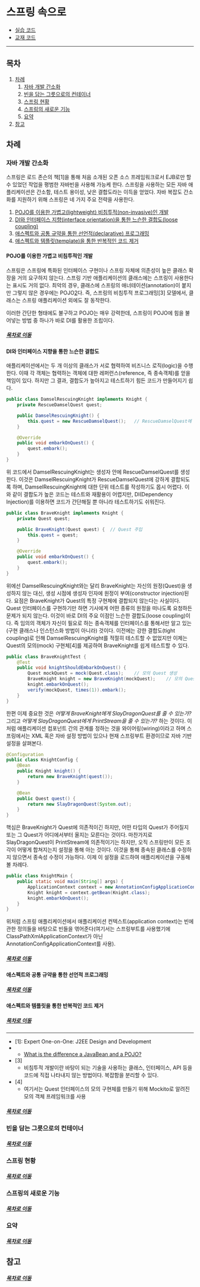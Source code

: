 스프링 속으로
=====
* [실습 코드](https://github.com/nara1030/study_spring-in-action/tree/master/src/my/spring_in_action)
* [교재 코드](https://github.com/nara1030/study_spring-in-action/tree/master/src/sol/SpringiA4_SourceCode)
- - -
## 목차
1. [차례](#차례)
	1. [자바 개발 간소화](#자바-개발-간소화)
	2. [빈을 담는 그릇으로의 컨테이너](#빈을-담는-그릇으로의-컨테이너)
	3. [스프링 현황](#스프링-현황)
	4. [스프링의 새로운 기능](#스프링의-새로운-기능)
	5. [요약](#요약)
2. [참고](#참고)

## 차례
### 자바 개발 간소화
스프링은 로드 존슨의 책[1]을 통해 처음 소개된 오픈 소스 프레임워크로서 EJB로만 할 수 있었던 작업을 평범한 자바빈을 사용해 가능케 한다. 스프링을 사용하는 모든 자바 애플리케이션은 간소함, 테스트 용이성, 낮은 결합도라는 이득을 얻었다. 자바 복잡도 간소화를 지원하기 위해 스프링은 네 가지 주요 전략을 사용한다.

1. [POJO를 이용한 가볍고(lightweight) 비침투적(non-invasive)인 개발](#POJO를-이용한-가볍고-비침투적인-개발)
2. [DI와 인터페이스 지향(interface orientation)을 통한 느슨한 결합도(loose coupling)](#DI와-인터페이스-지향을-통한-느슨한-결합도)
3. [애스펙트와 공통 규약을 통한 선언적(declarative) 프로그래밍](#애스펙트와-공통-규약을-통한-선언적-프로그래밍)
4. [애스펙트와 템플릿(template)을 통한 반복적인 코드 제거](#애스펙트와-템플릿을-통한-반복적인-코드-제거)

#### POJO를 이용한 가볍고 비침투적인 개발
스프링은 스프링에 특화된 인터페이스 구현이나 스프링 자체에 의존성이 높은 클래스 확장을 거의 요구하지 않는다. 스프링 기반 애플리케이션의 클래스에는 스프링이 사용한다는 표시도 거의 없다. 최악의 경우, 클래스에 스프링의 애너테이션(annotation)이 붙지만 그렇지 않은 경우에는 POJO[2]다. 즉, 스프링의 비침투적 프로그래밍[3] 모델에서, 클래스는 스프링 애플리케이션 외에도 잘 동작한다.

이러한 간단한 형태에도 불구하고 POJO는 매우 강력한데, 스프링이 POJO에 힘을 불어넣는 방법 중 하나가 바로 DI를 활용한 조립이다.

##### [목차로 이동](#목차)

#### DI와 인터페이스 지향을 통한 느슨한 결합도
애플리케이션에서는 두 개 이상의 클래스가 서로 협력하여 비즈니스 로직(logic)을 수행한다. 이때 각 객체는 협력하는 객체에 대한 레퍼런스(reference, 즉 종속객체)를 얻을 책임이 있다. 하지만 그 결과, 결합도가 높아지고 테스트하기 힘든 코드가 만들어지기 쉽다.

```java
public class DamselRescuingKnight implements Knight {
    private RescueDamselQuest quest;

    public DamselRescuingKnight() {
        this.quest = new RescueDamselQuest();   // RescueDamselQuest에 강하게 결합
    }

    @Override
    public void embarkOnQuest() {
        quest.embark();
    }
}
```

위 코드에서 DamselRescuingKnight는 생성자 안에 RescueDamselQuest를 생성한다. 이것은 DamselRescuingKnight가 RescueDamselQuest에 강하게 결합되도록 하며, DamselRescuingKnight에 대한 단위 테스트를 작성하기도 몹시 어렵다. 이와 같이 결합도가 높은 코드는 테스트와 재활용이 어렵지만, DI(Dependency Injection)를 이용하면 코드가 간단해질 뿐 아니라 테스트하기도 쉬워진다.

```java
public class BraveKnight implements Knight {
    private Quest quest;

    public BraveKnight(Quest quest) {  // Quest 주입
        this.quest = quest;
    }

    @Override
    public void embarkOnQuest() {
        quest.embark();
    }
}
```

위에선 DamselRescuingKnight와는 달리 BraveKnight는 자신의 원정(Quest)을 생성하지 않는 대신, 생성 시점에 생성자 인자에 원정이 부여(constructor injection)된다. 요점은 BraveKnight가 Quest의 특정 구현체에 결합되지 않는다는 사실이다. Quest 인터페이스를 구현하기만 하면 기사에게 어떤 종류의 원정을 떠나도록 요청하든 문제가 되지 않는다. 이것이 바로 DI의 주요 이점인 느슨한 결합도(loose coupling)이다. 즉 임의의 객체가 자신이 필요로 하는 종속객체를 인터페이스를 통해서만 알고 있는(구현 클래스나 인스턴스화 방법이 아니라) 것이다. 이전에는 강한 결합도(tight coupling)로 인해 DamselRescuingKnight를 적절히 테스트할 수 없었지만 이제는 Quest의 모의(mock) 구현체[4]를 제공하여 BraveKnight를 쉽게 테스트할 수 있다.

```java
public class BraveKnightTest {
    @Test
    public void knightShouldEmbarkOnQuest() {
        Quest mockQuest = mock(Quest.class);    // 모의 Quest 생성
        BraveKnight knight = new BraveKnight(mockQuest);    // 모의 Quest 주입
        knight.embarkOnQuest();
        verify(mockQuest, times(1)).embark();
    }
}
```

한편 이제 중요한 것은 *어떻게 BraveKnight에게 SlayDragonQuest를 줄 수 있는가?* 그리고 *어떻게 SlayDragonQuest에게 PrintStream을 줄 수 있는가?* 하는 것이다. 이처럼 애플리케이션 컴포넌트 간의 관계를 정하는 것을 와이어링(wiring)이라고 하며 스프링에서는 XML 혹은 자바 설정 방법이 있으나 현재 스프링부트 환경이므로 자바 기반 설정을 살펴본다.

```java
@Configuration
public class KnightConfig {
    @Bean
    public Knight knight() {
        return new BraveKnight(quest());
    }

    @Bean
    public Quest quest() {
        return new SlayDragonQuest(System.out);
    }
}
```

핵심은 BraveKnight가 Quest에 의존적이긴 하지만, 어떤 타입의 Quest가 주어질지 또는 그 Quest가 어디에서부터 올지는 모른다는 것이다. 마찬가지로 SlayDragonQuest이 PrintStream에 의존적이기는 하지만, 오직 스프링만이 모든 조각이 어떻게 합쳐지는지 설정을 통해 아는 것이다. 이것을 통해 종속된 클래스를 수정하지 않으면서 종속성 수정이 가능하다. 이제 이 설정을 로드하여 애플리케이션을 구동해볼 차례다.

```java
public class KnightMain {
    public static void main(String[] args) {
        ApplicationContext context = new AnnotationConfigApplicationContext(KnightConfig.class);
        Knight knight = context.getBean(Knight.class);
        knight.embarkOnQuest();
    }
}
```

위처럼 스프링 애플리케이션에서 애플리케이션 컨텍스트(application context)는 빈에 관한 정의들을 바탕으로 빈들을 엮어준다(여기서는 스프링부트를 사용했기에 ClassPathXmlApplicationContext가 아닌 AnnotationConfigApplicationContext를 사용).

##### [목차로 이동](#목차)

#### 애스펙트와 공통 규약을 통한 선언적 프로그래밍


##### [목차로 이동](#목차)

#### 애스펙트와 템플릿을 통한 반복적인 코드 제거


##### [목차로 이동](#목차)

- - -
* [1]: Expert One-on-One: J2EE Design and Development 
* [2]: POJO(plain-old-java-object)
	* [What is the difference a JavaBean and a POJO?](https://stackoverflow.com/questions/1394265/what-is-the-difference-between-a-javabean-and-a-pojo)
* [3]
	* 비침투적 개발이란 바탕이 되는 기술을 사용하는 클래스, 인터페이스, API 등을 코드에 직접 나타내지 않는 방법이다. 복잡함을 분리할 수 있다.
* [4]
	* 여기서는 Quest 인터페이스의 모의 구현체를 만들기 위해 Mockito로 알려진 모의 객체 프레임워크를 사용


##### [목차로 이동](#목차)

### 빈을 담는 그릇으로의 컨테이너


##### [목차로 이동](#목차)

### 스프링 현황


##### [목차로 이동](#목차)

### 스프링의 새로운 기능


##### [목차로 이동](#목차)

### 요약


##### [목차로 이동](#목차)

## 참고



##### [목차로 이동](#목차)